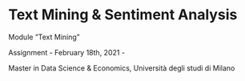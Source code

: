 # Text Mining & Sentiment Analysis

Module ”Text Mining” 

Assignment - February 18th, 2021 - 


Master in Data Science & Economics, Università degli studi di Milano
